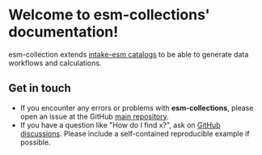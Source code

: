 # Welcome to esm-collections' documentation!

esm-collection extends [intake-esm catalogs](https://intake-esm.readthedocs.io/en/stable/) to be able to generate data workflows and calculations.

## Get in touch

- If you encounter any errors or problems with **esm-collections**, please open an issue at the GitHub [main repository](https://github.com/NCAR/esm-collections/issues).
- If you have a question like "How do I find x?", ask on [GitHub discussions](https://github.com/NCAR/esm-collections/discussions). Please include a self-contained reproducible example if possible.